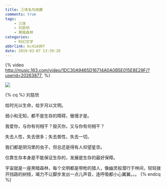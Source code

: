 ```yaml
---
title: 三体名句收藏
comments: true
tags:
    - 三体
    - 刘慈欣
    - 黑暗森林
categories:
    - 科幻文学
abbrlink: bc41dd0f
date: 2019-03-07 13:39:28
---
```

{% video http://music.163.com/video/1DC30A9465D16714A0A0B5E015E8E29F/?userid=20263877  %}

![](https://timgsa.baidu.com/timg?image&quality=80&size=b9999_10000&sec=1558808485058&di=962b65efbf8874d59f35744100b29247&imgtype=0&src=http%3A%2F%2Fimg1.3lian.com%2F2015%2Fw6%2F53%2Fd%2F1.jpg)

<escape><!-- more --></escape>

{% cq %}
刘慈欣


给时光以生命，给岁月以文明。


 弱小和无知，都不是生存的障碍，傲慢才是。


我爱你，与你有何相干？毁灭你，又与你有何相干？


失去人性，失去很多；失去兽性，失去一切。



我们都是阴沟里的虫子，但总还是得有人仰望星空。


仅靠生存本身是不能保证生存的，发展是生存的最好保障。


宇宙就是一座黑暗森林，每个文明都是带枪的猎人，像幽灵般潜行于林间，轻轻拨开挡路的树枝，竭力不让脚步发出一点儿声音，连呼吸都小心翼翼。。。
{% endcq %}
